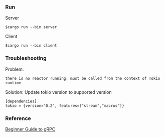 ### Run
Server
```
$cargo run --bin server
```
Client
```
$cargo run --bin client
```
### Troubleshooting
Problem:
```
there is no reactor running, must be called from the context of Tokio runtime
```
Solution: Update tokio version to supported version
```
[dependencies]
tokio = {version="0.2", features=["stream","macros"]}
```

### Reference
[Beginner Guide to gRPC](https://dev.to/anshulgoyal15/a-beginners-guide-to-grpc-with-rust-3c7o)